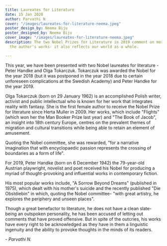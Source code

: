 ```yaml
---
title: Laureates for Literature
date: 15 Jan 2020
author: Parvathi N
cover: "/images/laureates-for-literature-neema.jpeg"
poster_design_by: Neema Biju
poster_designed_by: Neema Biju
cover_image: "/images/laureates-for-literature-neema.jpeg"
description: The two Nobel Prizes for Literature in 2019 comment on more than just
  the author's works- it also reflects our world as a whole.

---
```

This year, we have been presented with two Nobel laureates for literature - Peter Handke and Olga Tokarczuk. Tokarczuk was awarded the Nobel for the year 2018 (but it was postponed in the year 2018 due to certain unforeseen complications at the Swedish Academy) and Peter Handke for the year 2019.

Olga Tokarczuk (born on 29 January 1962) is an accomplished Polish writer, activist and public intellectual who is known for her work that integrates reality with fantasy. She is the first female author to receive the Nobel Prize for literature since Herta Muller in 2009. Her works, which include "Flights" (which won her the Man Booker Prize last year) and "The Book of Jacob", an insight into 18th century Europe, centres on the prevalent themes of migration and cultural transitions while being able to retain an element of amusement. 

Quoting the Nobel committee, she was rewarded, "for a narrative imagination that with encyclopaedic passion represents the crossing of boundaries as a form of life".

For 2019, Peter Handke (born on 6 December 1942) the 79-year-old Austrian playwright, novelist and poet received his Nobel for producing a myriad of thought-provoking and influential works in contemporary fiction.

His most popular works include, "A Sorrow Beyond Dreams" (published in 1975), which dealt with his mother's suicide and the recently published "Die Obstdiebin" in which, quoting the Nobel committee- "with great artistry, he explores the periphery and unseen places".

Though a great benefactor to literature, he does not have a clean slate- being an outspoken personality, he has been accused of letting out comments that have proved offensive. But in spite of the outcries, his works have every right to be acknowledged as they have in them a linguistic ingenuity and the ability to provoke thoughts in the minds of its readers.

_- Parvathi N._